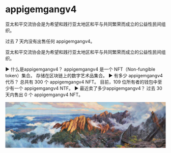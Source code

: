 # appigemgangv4

亚太和平交流协会是为希望和践行亚太地区和平与共同繁荣而成立的公益性民间组织。

过去 7 天内没有出售任何 appigemgangv4。

亚太和平交流协会是为希望和践行亚太地区和平与共同繁荣而成立的公益性民间组织。

▶ 什么是appigemgangv4？
appigemgangv4 是一个 NFT（Non-fungible token）集合。 存储在区块链上的数字艺术品集合。
▶ 有多少 appigemgangv4 代币？
总共有 300 个 appigemgangv4 NFT。 目前，109 位所有者的钱包中至少有一个 appigemgangv4 NTF。
▶ 最近卖了多少appigemgangv4？
过去 30 天内售出 0 个 appigemgangv4 NFT。

![unnamed](unnamed.jpg)


